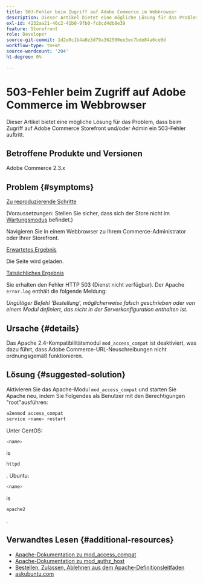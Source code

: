 ```yaml
---
title: 503-Fehler beim Zugriff auf Adobe Commerce im Webbrowser
description: Dieser Artikel bietet eine mögliche Lösung für das Problem, dass beim Zugriff auf Adobe Commerce Storefront und/oder Admin ein 503-Fehler auftritt.
exl-id: 4232aa21-40c2-41b0-9fb0-fc8cd4db8e39
feature: Storefront
role: Developer
source-git-commit: 1d2e0c1b4a8e3d79a362500ee3ec7bde84a6ce0d
workflow-type: tm+mt
source-wordcount: '204'
ht-degree: 0%

---
```


# 503-Fehler beim Zugriff auf Adobe Commerce im Webbrowser

Dieser Artikel bietet eine mögliche Lösung für das Problem, dass beim Zugriff auf Adobe Commerce Storefront und/oder Admin ein 503-Fehler auftritt.

## Betroffene Produkte und Versionen

Adobe Commerce 2.3.x

## Problem {#symptoms}

<u>Zu reproduzierende Schritte</u>

(Voraussetzungen: Stellen Sie sicher, dass sich der Store nicht im [Wartungsmodus](https://devdocs.magento.com/guides/v2.3/config-guide/cli/config-cli-subcommands-mode.html#config-mode-show) befindet.)

Navigieren Sie in einem Webbrowser zu Ihrem Commerce-Administrator oder Ihrer Storefront.

<u>Erwartetes Ergebnis</u>

Die Seite wird geladen.

<u>Tatsächliches Ergebnis</u>

Sie erhalten den Fehler HTTP 503 (Dienst nicht verfügbar). Der Apache `error.log` enthält die folgende Meldung:

*Ungültiger Befehl &#39;Bestellung&#39;, möglicherweise falsch geschrieben oder von einem Modul definiert, das nicht in der Serverkonfiguration enthalten ist.*

## Ursache {#details}

Das Apache 2.4-Kompatibilitätsmodul `mod_access_compat` ist deaktiviert, was dazu führt, dass Adobe Commerce-URL-Neuschreibungen nicht ordnungsgemäß funktionieren.

## Lösung {#suggested-solution}

Aktivieren Sie das Apache-Modul `mod_access_compat` und starten Sie Apache neu, indem Sie Folgendes als Benutzer mit den Berechtigungen &quot;root&quot;ausführen:

```bash
a2enmod access_compat
service <name> restart
```

Unter CentOS:

```bash
<name>
```

is

```bash
httpd
```

. Ubuntu:

```bash
<name>
```

is

```bash
apache2
```

.

## Verwandtes Lesen {#additional-resources}

* [Apache-Dokumentation zu mod\_access\_compat](https://httpd.apache.org/docs/current/mod/mod_access_compat.html)
* [Apache-Dokumentation zu mod\_authz\_host](https://httpd.apache.org/docs/current/mod/mod_authz_host.html)
* [Bestellen, Zulassen, Ablehnen aus dem Apache-Definitionsleitfaden](https://docstore.mik.ua/orelly/linux/apache/ch05_06.htm)
* [askubuntu.com](https://askubuntu.com/questions/335228/changes-in-apache-config-between-12-04-2-and-12-04-3-lts)
